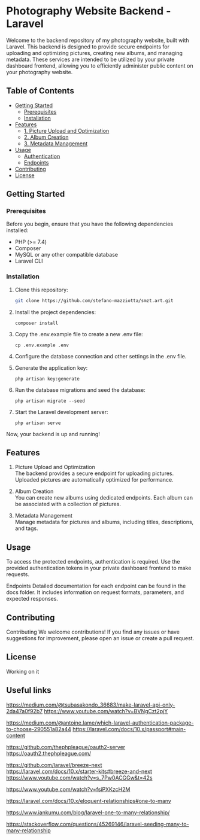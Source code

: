 # Photography Website Backend - Laravel

Welcome to the backend repository of my photography website, built with Laravel. This backend is designed to provide secure endpoints for uploading and optimizing pictures, creating new albums, and managing metadata. These services are intended to be utilized by your private dashboard frontend, allowing you to efficiently administer public content on your photography website.

## Table of Contents

-   [Getting Started](#getting-started)
    -   [Prerequisites](#prerequisites)
    -   [Installation](#installation)
-   [Features](#features)
    -   [1. Picture Upload and Optimization](#1-picture-upload-and-optimization)
    -   [2. Album Creation](#2-album-creation)
    -   [3. Metadata Management](#3-metadata-management)
-   [Usage](#usage)
    -   [Authentication](#authentication)
    -   [Endpoints](#endpoints)
-   [Contributing](#contributing)
-   [License](#license)

## Getting Started

### Prerequisites

Before you begin, ensure that you have the following dependencies installed:

-   PHP (>= 7.4)
-   Composer
-   MySQL or any other compatible database
-   Laravel CLI

### Installation

1. Clone this repository:

    ```bash
    git clone https://github.com/stefano-mazziotta/smzt.art.git
    ```

2. Install the project dependencies:

    ```cd photography-backend
    composer install
    ```

3. Copy the .env.example file to create a new .env file:

    ```
    cp .env.example .env
    ```

4. Configure the database connection and other settings in the .env file.

5. Generate the application key:

    ```
    php artisan key:generate
    ```

6. Run the database migrations and seed the database:

    ```
    php artisan migrate --seed
    ```

7. Start the Laravel development server:

    ```
    php artisan serve
    ```

Now, your backend is up and running!

## Features

1. Picture Upload and Optimization </br>
   The backend provides a secure endpoint for uploading pictures. Uploaded pictures are automatically optimized for performance.

2. Album Creation </br>
   You can create new albums using dedicated endpoints. Each album can be associated with a collection of pictures.

3. Metadata Management </br>
   Manage metadata for pictures and albums, including titles, descriptions, and tags.

## Usage

To access the protected endpoints, authentication is required. Use the provided authentication tokens in your private dashboard frontend to make requests.

Endpoints
Detailed documentation for each endpoint can be found in the docs folder. It includes information on request formats, parameters, and expected responses.

## Contributing

Contributing
We welcome contributions! If you find any issues or have suggestions for improvement, please open an issue or create a pull request.

## License

Working on it

## Useful links

https://medium.com/@tsubasakondo_36683/make-laravel-api-only-2da47a0f92b7
https://www.youtube.com/watch?v=BVNgCzt2pjY

https://medium.com/@antoine.lame/which-laravel-authentication-package-to-choose-290551a82a44
https://laravel.com/docs/10.x/passport#main-content

https://github.com/thephpleague/oauth2-server
https://oauth2.thephpleague.com/

https://github.com/laravel/breeze-next
https://laravel.com/docs/10.x/starter-kits#breeze-and-next
https://www.youtube.com/watch?v=s_7Pw0ACGGw&t=42s

https://www.youtube.com/watch?v=fsiPXKzcH2M

https://laravel.com/docs/10.x/eloquent-relationships#one-to-many

https://www.iankumu.com/blog/laravel-one-to-many-relationship/

https://stackoverflow.com/questions/45269146/laravel-seeding-many-to-many-relationship
